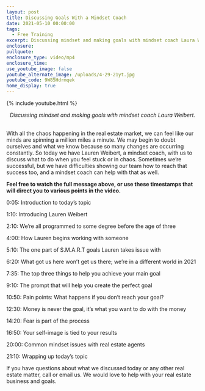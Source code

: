 ```yaml
---
layout: post
title: Discussing Goals With a Mindset Coach
date: 2021-05-10 00:00:00
tags:
  - Free Training
excerpt: Discussing mindset and making goals with mindset coach Laura Weibert.
enclosure:
pullquote:
enclosure_type: video/mp4
enclosure_time:
use_youtube_image: false
youtube_alternate_image: /uploads/4-29-21yt.jpg
youtube_code: 9W85Hdrmqek
home_display: true
---
```

{% include youtube.html %}

<center><em>Discussing mindset and making goals with mindset coach Laura Weibert.</em></center>

<center>&nbsp;</center>

With all the chaos happening in the real estate market, we can feel like our minds are spinning a million miles a minute. We may begin to doubt ourselves and what we know because so many changes are occurring constantly. So today we have Lauren Weibert, a mindset coach, with us to discuss what to do when you feel stuck or in chaos. Sometimes we’re successful, but we have difficulties showing our team how to reach that success too, and a mindset coach can help with that as well.

**Feel free to watch the full message above, or use these timestamps that will direct you to various points in the video.**

0:05: Introduction to today’s topic

1:10: Introducing Lauren Weibert

2:10: We’re all programmed to some degree before the age of three

4:00: How Lauren begins working with someone

5:10: The one part of S.M.A.R.T goals Lauren takes issue with

6:20: What got us here won’t get us there; we’re in a different world in 2021

7:35: The top three things to help you achieve your main goal

9:10: The prompt that will help you create the perfect goal

10:50: Pain points: What happens if you don’t reach your goal?

12:30: Money is never the goal, it’s what you want to do with the money

14:20: Fear is part of the process

16:50: Your self-image is tied to your results

20:00: Common mindset issues with real estate agents

21:10: Wrapping up today’s topic

If you have questions about what we discussed today or any other real estate matter, call or email us. We would love to help with your real estate business and goals.
